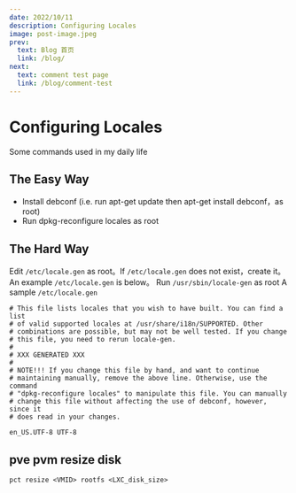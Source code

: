 ```yaml
---
date: 2022/10/11
description: Configuring Locales
image: post-image.jpeg
prev:
  text: Blog 首页
  link: /blog/
next:
  text: comment test page
  link: /blog/comment-test
---
```


# Configuring Locales
Some commands used in my daily life
## The Easy Way

 - Install debconf (i.e. run apt-get update then apt-get install debconf，as root)
 - Run dpkg-reconfigure locales as root
 
<!--more-->
## The Hard Way
Edit `/etc/locale.gen` as root。If `/etc/locale.gen` does not exist，create it。An example `/etc/locale.gen` is below。
Run `/usr/sbin/locale-gen` as root
A sample `/etc/locale.gen`
```
# This file lists locales that you wish to have built. You can find a list
# of valid supported locales at /usr/share/i18n/SUPPORTED. Other
# combinations are possible, but may not be well tested. If you change
# this file, you need to rerun locale-gen.
#
# XXX GENERATED XXX
#
# NOTE!!! If you change this file by hand, and want to continue
# maintaining manually, remove the above line. Otherwise, use the command
# "dpkg-reconfigure locales" to manipulate this file. You can manually
# change this file without affecting the use of debconf, however, since it
# does read in your changes.

en_US.UTF-8 UTF-8
```
## pve pvm resize disk
`pct resize <VMID> rootfs <LXC_disk_size>`
